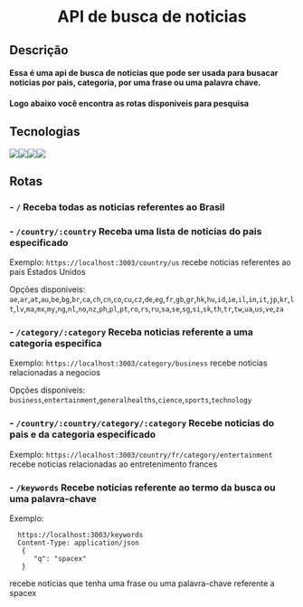 <h1 align="center">API de busca de noticias</h1>

## Descrição
#### Essa é uma api de busca de noticias que pode ser usada para busacar noticias por pais, categoria, por uma frase ou uma palavra chave.
#### Logo abaixo você encontra as rotas disponiveis para pesquisa

## Tecnologias
<img src='https://img.shields.io/badge/Node.js-43853D?style=for-the-badge&logo=node.js&logoColor=white' /><img src='https://img.shields.io/badge/TypeScript-007ACC?style=for-the-badge&logo=typescript&logoColor=white' /><img src='https://img.shields.io/badge/Axios-FFFFFF?style=for-the-badge&logo=axios&logoColor=black' /><img src='https://img.shields.io/badge/Express-000000?style=for-the-badge&logo=express&logoColor=white' />

## Rotas
### - `/` Receba todas as noticias referentes ao Brasil
### - `/country/:country` Receba uma lista de noticias do pais especificado
Exemplo: `https://localhost:3003/country/us` recebe noticias referentes ao pais Estados Unidos

Opções disponiveis: `ae`,`ar`,`at`,`au`,`be`,`bg`,`br`,`ca`,`ch`,`cn`,`co`,`cu`,`cz`,`de`,`eg`,`fr`,`gb`,`gr`,`hk`,`hu`,`id`,`ie`,`il`,`in`,`it`,`jp`,`kr`,`lt`,`lv`,`ma`,`mx`,`my`,`ng`,`nl`,`no`,`nz`,`ph`,`pl`,`pt`,`ro`,`rs`,`ru`,`sa`,`se`,`sg`,`si`,`sk`,`th`,`tr`,`tw`,`ua`,`us`,`ve`,`za`

### - `/category/:category` Receba noticias referente a uma categoria especifica
Exemplo: `https://localhost:3003/category/business` recebe noticias relacionadas a negocios

Opções disponiveis:
`business`,`entertainment`,`generalhealths`,`cience`,`sports`,`technology`

### - `/country/:country/category/:category` Recebe noticias do pais e da categoria especificado
Exemplo: `https://localhost:3003/country/fr/category/entertainment` recebe noticias relacionadas ao entretenimento frances

### - `/keywords` Recebe noticias referente ao termo da busca ou uma palavra-chave
Exemplo: 
```
  https://localhost:3003/keywords
  Content-Type: application/json
   {
      "q": "spacex"
   }
 ```
 recebe noticias que tenha uma frase ou uma palavra-chave referente a spacex
